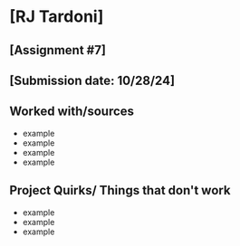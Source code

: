 # [RJ Tardoni]
## [Assignment #7]
## [Submission date: 10/28/24]
## Worked with/sources 
* example
* example
* example
* example
## Project Quirks/ Things that don't work
* example
* example
* example

